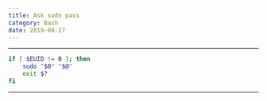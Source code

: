 ```yaml
---
title: Ask sudo pass
category: Bash
date: 2019-08-27
---
```


-----

```bash
if [ $EUID != 0 ]; then
    sudo "$0" "$@"
    exit $?
fi
```

-----